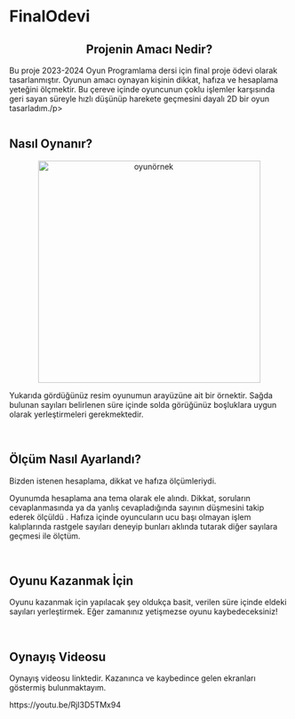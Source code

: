 # FinalOdevi
<div style="text-align: center;">
  <h2>Projenin Amacı Nedir?</h2>
</div>
<p> Bu proje 2023-2024 Oyun Programlama dersi için final proje ödevi olarak tasarlanmıştır. Oyunun amacı oynayan kişinin dikkat, hafıza ve hesaplama yeteğini ölçmektir. Bu çereve içinde oyuncunun çoklu işlemler karşısında geri sayan süreyle hızlı düşünüp harekete geçmesini dayalı 2D bir oyun tasarladım./p>
<br>
<div style="overflow: auto;">
<h2>Nasıl Oynanır?</h2>
	<p align="center">
   <img src="https://github.com/githubmerve/FinalOdevi/assets/114523775/cbae0e81-0af5-4a7c-b412-29ad3e1b6df1" alt="oyunörnek"  width="400">
</p>
	 <p>Yukarıda gördüğünüz resim oyunumun arayüzüne ait bir örnektir. Sağda bulunan sayıları belirlenen süre içinde solda görüğünüz boşluklara uygun olarak yerleştirmeleri gerekmektedir. </p> </div>
  <br>
  <h2>Ölçüm Nasıl Ayarlandı?</h2>
  <p> Bizden istenen hesaplama, dikkat ve hafıza ölçümleriydi.</p> 
	<p>  Oyunumda hesaplama ana tema olarak ele alındı. Dikkat, soruların cevaplanmasında ya da yanlış cevapladığında sayının düşmesini takip ederek ölçüldü . Hafıza içinde oyuncuların ucu başı olmayan işlem kalıplarında rastgele sayıları deneyip bunları aklında tutarak diğer sayılara geçmesi ile ölçtüm. </p>
 <br>
 <h2>Oyunu Kazanmak İçin</h2>
 <p>Oyunu kazanmak için yapılacak şey oldukça basit, verilen süre içinde eldeki sayıları yerleştirmek. Eğer zamanınız yetişmezse oyunu kaybedeceksiniz!</p>
 <br>
  <h2>Oynayış Videosu</h2>
 
 <p>Oynayış videosu linktedir. Kazanınca ve kaybedince gelen ekranları göstermiş bulunmaktayım.</p>
  https://youtu.be/RjI3D5TMx94
